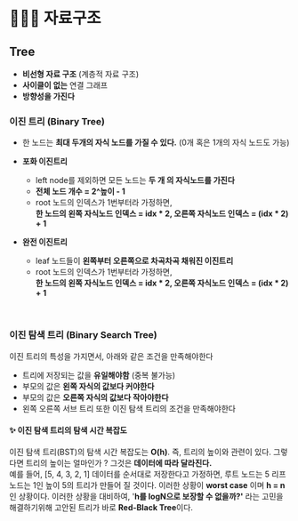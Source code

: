 # 👨🏻‍💻 자료구조

## Tree 
- **비선형 자료 구조** (계층적 자료 구조)
- **사이클이 없는** 연결 그래프
- **방향성을 가진다**

### 이진 트리 (Binary Tree)
- 한 노드는 **최대 두개의 자식 노드를 가질 수 있다.** (0개 혹은 1개의 자식 노드도 가능)
- **포화 이진트리**
  - left node를 제외하면 모든 노드는 **두 개 의 자식노드를 가진다**
  - **전체 노드 개수 = 2^높이 - 1**
  - root 노드의 인덱스가 1번부터라 가정하면,   
    **한 노드의 왼쪽 자식노드 인덱스 = idx * 2, 오른쪽 자식노드 인덱스 = (idx * 2) + 1**  
  
- **완전 이진트리**
  - leaf 노드들이 **왼쪽부터 오른쪽으로 차곡차곡 채워진 이진트리**
  - root 노드의 인덱스가 1번부터라 가정하면,   
    **한 노드의 왼쪽 자식노드 인덱스 = idx * 2, 오른쪽 자식노드 인덱스 = (idx * 2) + 1**  
<br>  

### 이진 탐색 트리 (Binary Search Tree)
이진 트리의 특성을 가지면서, 아래와 같은 조건을 만족해야한다
- 트리에 저장되는 값을 **유일해야함** (중복 불가능)
- 부모의 값은 **왼쪽 자식의 값보다 커야한다**
- 부모의 값은 **오른쪽 자식의 값보다 작아야한다**
- 왼쪽 오른쪽 서브 트리 또한 이진 탐색 트리의 조건을 만족해야한다

#### ✨ 이진 탐색 트리의 탐색 시간 복잡도
이진 탐색 트리(BST)의 탐색 시간 복잡도는 **O(h)**. 즉, 트리의 높이와 관련이 있다. 그렇다면 트리의 높이는 얼마인가 ? 그것은 **데이터에 따라 달라진다.**  
예를 들어, [5, 4, 3, 2, 1] 데이터를 순서대로 저장한다고 가정하면, 루트 노드는 5 리프노드는 1인 높이 5의 트리가 만들어 질 것이다. 이러한 상황이 **worst case** 이며 
**h = n**인 상황이다. 이러한 상황을 대비하여, '**h를 logN으로 보장할 수 없을까?'** 라는 고민을 해결하기위해 고안된 트리가 바로 **Red-Black Tree**이다.

